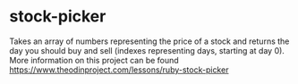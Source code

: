 # stock-picker

Takes an array of numbers representing the price of a stock and returns the day you should buy and sell (indexes representing days, starting at day 0). More information on this project can be found https://www.theodinproject.com/lessons/ruby-stock-picker

